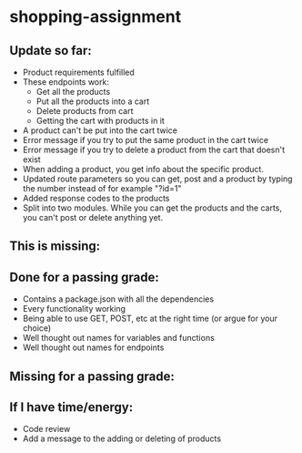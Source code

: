 # shopping-assignment

Update so far:
-
- Product requirements fulfilled
- These endpoints work:
	- Get all the products
	- Put all the products into a cart
	- Delete products from cart
	- Getting the cart with products in it
- A product can't be put into the cart twice
- Error message if you try to put the same product in the cart twice
- Error message if you try to delete a product from the cart that doesn't exist
- When adding a product, you get info about the specific product.
- Updated route parameters so you can get, post and a product by typing the number instead of for example "?id=1"
- Added response codes to the products
- Split into two modules. While you can get the products and the carts, you can't post or delete anything yet.

This is missing:
-

Done for a passing grade:
-
- Contains a package.json with all the dependencies
- Every functionality working
- Being able to use GET, POST, etc at the right time (or argue for your choice)
- Well thought out names for variables and functions
- Well thought out names for endpoints

Missing for a passing grade:
-

If I have time/energy:
-
- Code review
- Add a message to the adding or deleting of products